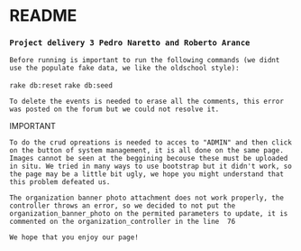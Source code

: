 # README
### `Project delivery 3 Pedro Naretto and Roberto Arance`
`Before running is important to run the following commands (we didnt use the populate fake data, we like the oldschool style):`

`rake db:reset` `rake db:seed` 

`To delete the events is needed to erase all the comments, this error was posted on the forum but we could not resolve it.`

IMPORTANT

`To do the crud opreations is needed to acces to "ADMIN" and then click on the button of system management, it is all done on the same page. Images cannot be seen at the beggining becouse these must be uploaded in situ. We tried in many ways to use bootstrap but it didn't work, so the page may be a little bit ugly, we hope you might understand that this problem defeated us.`

`The organization banner photo attachment does not work properly, the controller throws an error, so we decided to not put the organization_banner_photo on the permited parameters to update, it is commented on the organization_controller in the line  76`

`We hope that you enjoy our page!`
###
